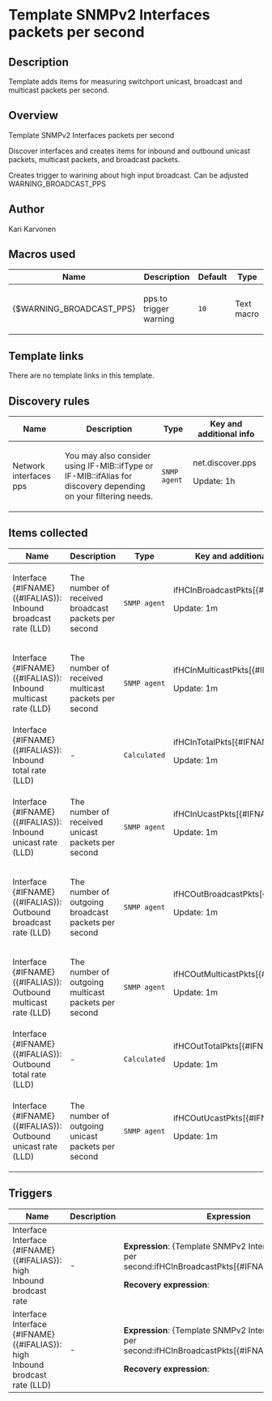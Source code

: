 # Template SNMPv2 Interfaces packets per second

## Description

Template adds items for measuring switchport unicast, broadcast and multicast packets per second.

## Overview

Template SNMPv2 Interfaces packets per second


Discover interfaces and creates items for inbound and outbound unicast packets, multicast packets, and broadcast packets.


Creates trigger to warining about high input broadcast. Can be adjusted WARNING\_BROADCAST\_PPS


 

## Author

Kari Karvonen

## Macros used

|Name|Description|Default|Type|
|----|-----------|-------|----|
|{$WARNING_BROADCAST_PPS}|<p>pps to trigger warning</p>|`10`|Text macro|
## Template links

There are no template links in this template.

## Discovery rules

|Name|Description|Type|Key and additional info|
|----|-----------|----|----|
|Network interfaces pps|<p>You may also consider using IF-MIB::ifType or IF-MIB::ifAlias for discovery depending on your filtering needs.</p>|`SNMP agent`|net.discover.pps<p>Update: 1h</p>|
## Items collected

|Name|Description|Type|Key and additional info|
|----|-----------|----|----|
|Interface {#IFNAME}({#IFALIAS}): Inbound broadcast rate (LLD)|<p>The number of received broadcast packets per second</p>|`SNMP agent`|ifHCInBroadcastPkts[{#IFNAME}]<p>Update: 1m</p>|
|Interface {#IFNAME}({#IFALIAS}): Inbound multicast rate (LLD)|<p>The number of received multicast packets per second</p>|`SNMP agent`|ifHCInMulticastPkts[{#IFNAME}]<p>Update: 1m</p>|
|Interface {#IFNAME}({#IFALIAS}): Inbound total rate (LLD)|<p>-</p>|`Calculated`|ifHCInTotalPkts[{#IFNAME}]<p>Update: 1m</p>|
|Interface {#IFNAME}({#IFALIAS}): Inbound unicast rate (LLD)|<p>The number of received unicast packets per second</p>|`SNMP agent`|ifHCInUcastPkts[{#IFNAME}]<p>Update: 1m</p>|
|Interface {#IFNAME}({#IFALIAS}): Outbound broadcast rate (LLD)|<p>The number of outgoing broadcast packets per second</p>|`SNMP agent`|ifHCOutBroadcastPkts[{#IFNAME}]<p>Update: 1m</p>|
|Interface {#IFNAME}({#IFALIAS}): Outbound multicast rate (LLD)|<p>The number of outgoing multicast packets per second</p>|`SNMP agent`|ifHCOutMulticastPkts[{#IFNAME}]<p>Update: 1m</p>|
|Interface {#IFNAME}({#IFALIAS}): Outbound total rate (LLD)|<p>-</p>|`Calculated`|ifHCOutTotalPkts[{#IFNAME}]<p>Update: 1m</p>|
|Interface {#IFNAME}({#IFALIAS}): Outbound unicast rate (LLD)|<p>The number of outgoing unicast packets per second</p>|`SNMP agent`|ifHCOutUcastPkts[{#IFNAME}]<p>Update: 1m</p>|
## Triggers

|Name|Description|Expression|Priority|
|----|-----------|----------|--------|
|Interface Interface {#IFNAME}({#IFALIAS}): high Inbound brodcast rate|<p>-</p>|<p>**Expression**: {Template SNMPv2 Interfaces packets per second:ifHCInBroadcastPkts[{#IFNAME}].avg(1)}>=10</p><p>**Recovery expression**: </p>|warning|
|Interface Interface {#IFNAME}({#IFALIAS}): high Inbound brodcast rate (LLD)|<p>-</p>|<p>**Expression**: {Template SNMPv2 Interfaces packets per second:ifHCInBroadcastPkts[{#IFNAME}].avg(1)}>=10</p><p>**Recovery expression**: </p>|warning|
